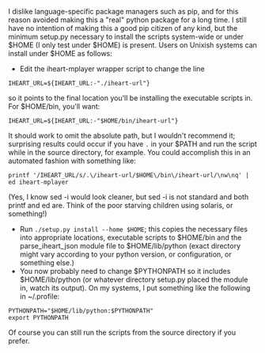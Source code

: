 I dislike language-specific package managers such as pip, and for this reason
avoided making this a "real" python package for a long time. I still have no
intention of making this a good pip citizen of any kind, but the minimum
setup.py necessary to install the scripts system-wide or under $HOME (I only
test under $HOME) is present. Users on Unixish systems can install under $HOME
as follows:

 * Edit the iheart-mplayer wrapper script to change the line
```
IHEART_URL=${IHEART_URL:-"./iheart-url"}
```
   so it points to the final location you'll be installing the executable
   scripts in. For $HOME/bin, you'll want:
```
IHEART_URL=${IHEART_URL:-"$HOME/bin/iheart-url"}
```
   It should work to omit the absolute path, but I wouldn't recommend it;
   surprising results could occur if you have `.` in your $PATH and run the
   script while in the source directory, for example. You could accomplish this
   in an automated fashion with something like:
```
printf '/IHEART_URL/s/.\/iheart-url/$HOME\/bin\/iheart-url/\nw\nq' | ed iheart-mplayer
```
   (Yes, I know sed -i would look cleaner, but sed -i is not standard and both
   printf and ed are. Think of the poor starving children using solaris, or
   something!)
 * Run `./setup.py install --home $HOME`; this copies the necessary files
   into appropriate locations, executable scripts to $HOME/bin and the
   parse_iheart_json module file to $HOME/lib/python (exact directory might vary
   according to your python version, or configuration, or something else.)
 * You now probably need to change $PYTHONPATH so it includes $HOME/lib/python
   (or whatever directory setup.py placed the module in, watch its output). On
   my systems, I put something like the following in ~/.profile:
```
PYTHONPATH="$HOME/lib/python:$PYTHONPATH"
export PYTHONPATH
```

Of course you can still run the scripts from the source directory if you prefer.
